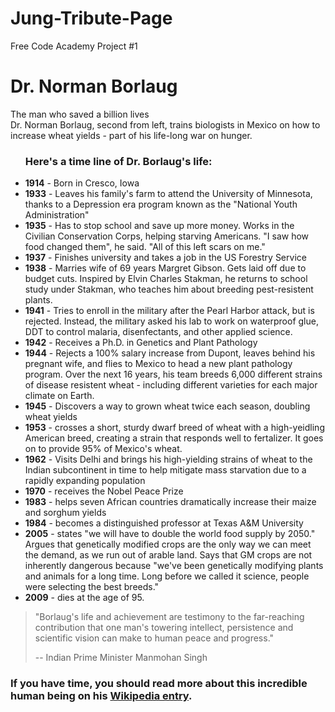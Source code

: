 # Jung-Tribute-Page
Free Code Academy Project #1
<div id="main">
  <h1 id="title">Dr. Norman Borlaug</h1>
  <div>The man who saved a billion lives</div>
  <div id="img-div">
    <img id="image" src="https://c2.staticflickr.com/4/3689/10613180113_fdf7bcd316_b.jpg" alt "pic from flickr">
    <div id="img-caption">
      Dr. Norman Borlaug, second from left, trains biologists in Mexico on how to increase wheat yields - part of his life-long war on hunger.
    </div>
  </div>
  <div id="tribute-info">
    <ul>
      <h3 id="headline">Here's a time line of Dr. Borlaug's life:</h3>
      <li><strong>1914</strong> - Born in Cresco, Iowa</li>
      <li><strong>1933</strong> - Leaves his family's farm to attend the University of Minnesota, thanks to a Depression era program known as the "National Youth Administration"</li>
      <li><strong>1935</strong> - Has to stop school and save up more money. Works in the Civilian Conservation Corps, helping starving Americans. "I saw how food changed them", he said. "All of this left scars on me."</li>
      <li><strong>1937</strong> - Finishes university and takes a job in the US Forestry Service</li>
      <li><strong>1938</strong> - Marries wife of 69 years Margret Gibson. Gets laid off due to budget cuts. Inspired by Elvin Charles Stakman, he returns to school study under Stakman, who teaches him about breeding pest-resistent plants.</li>
      <li><strong>1941</strong> - Tries to enroll in the military after the Pearl Harbor attack, but is rejected. Instead, the military asked his lab to work on waterproof glue, DDT to control malaria, disenfectants, and other applied science.</li>
      <li><strong>1942</strong> - Receives a Ph.D. in Genetics and Plant Pathology</li>
      <li><strong>1944</strong> - Rejects a 100% salary increase from Dupont, leaves behind his pregnant wife, and flies to Mexico to head a new plant pathology program. Over the next 16 years, his team breeds 6,000 different strains of disease resistent
        wheat - including different varieties for each major climate on Earth.</li>
      <li><strong>1945</strong> - Discovers a way to grown wheat twice each season, doubling wheat yields</li>
      <li><strong>1953</strong> - crosses a short, sturdy dwarf breed of wheat with a high-yeidling American breed, creating a strain that responds well to fertalizer. It goes on to provide 95% of Mexico's wheat.</li>
      <li><strong>1962</strong> - Visits Delhi and brings his high-yielding strains of wheat to the Indian subcontinent in time to help mitigate mass starvation due to a rapidly expanding population</li>
      <li><strong>1970</strong> - receives the Nobel Peace Prize</li>
      <li><strong>1983</strong> - helps seven African countries dramatically increase their maize and sorghum yields</li>
      <li><strong>1984</strong> - becomes a distinguished professor at Texas A&M University</li>
      <li><strong>2005</strong> - states "we will have to double the world food supply by 2050." Argues that genetically modified crops are the only way we can meet the demand, as we run out of arable land. Says that GM crops are not inherently dangerous
        because "we've been genetically modifying plants and animals for a long time. Long before we called it science, people were selecting the best breeds."</li>
      <li><strong>2009</strong> - dies at the age of 95.</li>
    </ul>
    <blockquote>
      <p>"Borlaug's life and achievement are testimony to the far-reaching contribution that one man's towering intellect, persistence and scientific vision can make to human peace and progress."</p>
      <div>-- Indian Prime Minister Manmohan Singh</div>
    </blockquote>
    <h3>If you have time, you should read more about this incredible human being on his <a id="tribute-link" href="https://en.wikipedia.org/wiki/Norman_Borlaug" target="_blank">Wikipedia entry</a>.</h3>
  </div>
</div>
